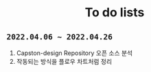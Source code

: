 <div align=center><h1> To do lists </h1></div>

## `2022.04.06 ~ 2022.04.26`
1. Capston-design Repository 오픈 소스 분석
2. 작동되는 방식을 플로우 차트처럼 정리
